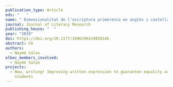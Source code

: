 ```yaml
---
publication_type: Article
eds: "   "
name: " Dimensionalitat de l'escriptura primerenca en anglès i castellà"
journal: Journal of Literacy Research
publishing_house: "  "
year: "2019"
doi: https://doi.org/10.1177/1086296X19858146
abstract: CA
authors:
  - Naymé Salas
elbec_members_involved:
  - Naymé Salas
projects:
  - Now, writing! Improving written expression to guarantee equality across
    students
---
```

